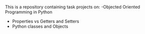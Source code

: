 This is a repository containing task projects on:
-Objected Oriented Programming in Python
- Properties vs Getters and Setters
- Python classes and Objects